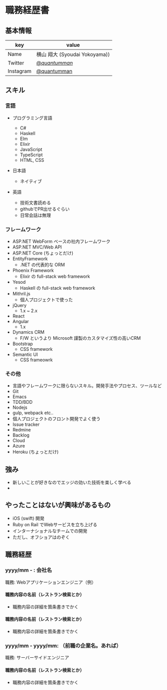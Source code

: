 # 職務経歴書

## 基本情報

|key|value|
|---|-----|
|Name|横山 翔大 (Syoudai Yokoyama))|
|Twitter|[@_quantumman_](https://twitter.com/_quantumman_)|
|Instagram|[@quantumman](https://www.instagram.com/quantumman/)|

## スキル

### 言語

- プログラミング言語
  - C#
  - Haskell
  - Elm
  - Elixir
  - JavaScript
  - TypeScript
  - HTML, CSS

- 日本語
  - ネイティブ
- 英語
  - 技術文書読める
  - githubでPR出せるぐらい
  - 日常会話は無理

### フレームワーク

- ASP.NET WebForm ベースの社内フレームワーク
- ASP.NET MVC/Web API
- ASP.NET Core (ちょっとだけ)
- EntityFramework
  - .NET の代表的な ORM
- Phoenix Framework
  - Elixir の full-stack web framework
- Yesod
  - Haskell の full-stack web framework
- Mithril.js
  - 個人プロジェクトで使った
- jQuery
  - 1.x ~ 2.x
- React
- Angular
  - 1.x
- Dynamics CRM
  - F/W というより Microsoft 謹製のカスタマイズ性の高いCRM
- Bootstrap
  - CSS framework
- Semantic UI
  - CSS frameowrk

### その他

- 言語やフレームワークに限らないスキル。開発手法やプロセス、ツールなど
 - Git
 - Emacs
 - TDD/BDD
 - Nodejs
  - gulp, webpack etc..
  - 個人プロジェクトのフロント開発でよく使う
 - Issue tracker
  - Redmine
  - Backlog
 - Cloud
  - Azure
  - Heroku (ちょっとだけ)

## 強み

- 新しいことが好きなのでエッジの効いた技術を楽しく学べる
-

## やったことはないが興味があるもの

- iOS (swift) 開発
- Ruby on Rail でWebサービスを立ち上げる
- インターナショナルなチームでの開発
 - ただし、オフショアはのぞく


## 職務経歴

### yyyy/mm - : 会社名

職務: Webアプリケーションエンジニア（例）

#### 職務内容の名前（レストラン検索とか）

- 職務内容の詳細を箇条書きでかく

#### 職務内容の名前（レストラン検索とか）

- 職務内容の詳細を箇条書きでかく

### yyyy/mm - yyyy/mm: （前職の企業名。あれば）

職務: サーバーサイドエンジニア

#### 職務内容の名前（レストラン検索とか）

- 職務内容の詳細を箇条書きでかく
